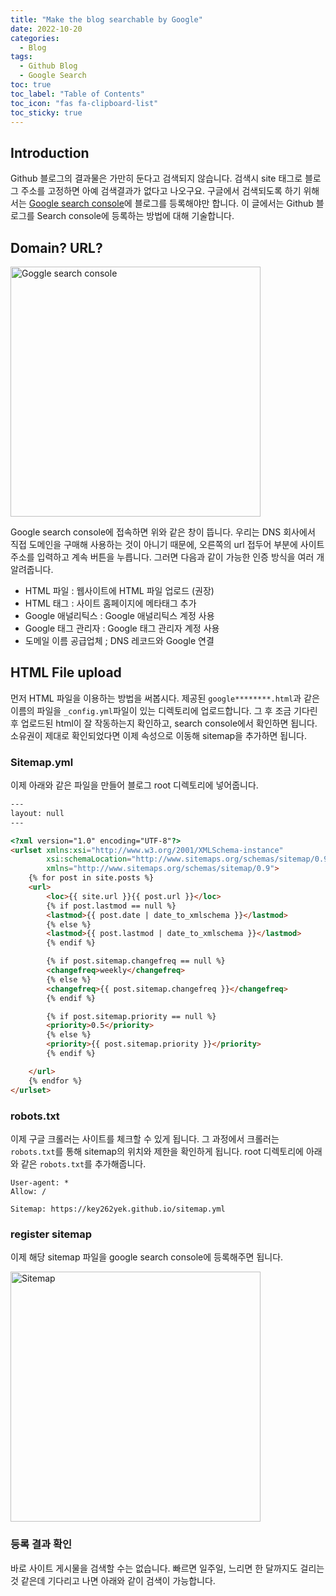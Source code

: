```yaml
---
title: "Make the blog searchable by Google"
date: 2022-10-20
categories:
  - Blog
tags:
  - Github Blog
  - Google Search
toc: true
toc_label: "Table of Contents"
toc_icon: "fas fa-clipboard-list"
toc_sticky: true
---
```


## Introduction
Github 블로그의 결과물은 가만히 둔다고 검색되지 않습니다. 
검색시 site 태그로 블로그 주소를 고정하면 아예 검색결과가 없다고 나오구요.
구글에서 검색되도록 하기 위해서는 [Google search console]("https://search.google.com/u/0/search-console/welcome?utm_source=wmx&utm_medium=deprecation-pane&utm_content=home")에 블로그를 등록해야만 합니다. 
이 글에서는 Github 블로그를 Search console에 등록하는 방법에 대해 기술합니다.

## Domain? URL?
<img src="https://key262yek.github.io/assets/images/google_search_console.PNG" alt="Goggle search console" width="400"/>

Google search console에 접속하면 위와 같은 창이 뜹니다. 
우리는 DNS 회사에서 직접 도메인을 구매해 사용하는 것이 아니기 때문에, 오른쪽의 url 접두어 부분에 사이트 주소를 입력하고 계속 버튼을 누릅니다. 
그러면 다음과 같이 가능한 인증 방식을 여러 개 알려줍니다.

- HTML 파일 : 웹사이트에 HTML 파일 업로드 (권장)
- HTML 태그 : 사이트 홈페이지에 메타태그 추가
- Google 애널리틱스 : Google 애널리틱스 계정 사용
- Google 태그 관리자 : Google 태그 관리자 계정 사용
- 도메일 이름 공급업체 ; DNS 레코드와 Google 연결

## HTML File upload
먼저 HTML 파일을 이용하는 방법을 써봅시다. 
제공된 `google********.html`과 같은 이름의 파일을 `_config.yml`파일이 있는 디렉토리에 업로드합니다. 
그 후 조금 기다린 후 업로드된 html이 잘 작동하는지 확인하고, search console에서 확인하면 됩니다.
소유권이 제대로 확인되었다면 이제 속성으로 이동해 sitemap을 추가하면 됩니다.

### Sitemap.yml
이제 아래와 같은 파일을 만들어 블로그 root 디렉토리에 넣어줍니다. 

```html
---
layout: null
---

<?xml version="1.0" encoding="UTF-8"?>
<urlset xmlns:xsi="http://www.w3.org/2001/XMLSchema-instance"
        xsi:schemaLocation="http://www.sitemaps.org/schemas/sitemap/0.9 http://www.sitemaps.org/schemas/sitemap/0.9/sitemap.xsd"
        xmlns="http://www.sitemaps.org/schemas/sitemap/0.9">
    {% for post in site.posts %}
    <url>
        <loc>{{ site.url }}{{ post.url }}</loc>
        {% if post.lastmod == null %}
        <lastmod>{{ post.date | date_to_xmlschema }}</lastmod>
        {% else %}
        <lastmod>{{ post.lastmod | date_to_xmlschema }}</lastmod>
        {% endif %}

        {% if post.sitemap.changefreq == null %}
        <changefreq>weekly</changefreq>
        {% else %}
        <changefreq>{{ post.sitemap.changefreq }}</changefreq>
        {% endif %}

        {% if post.sitemap.priority == null %}
        <priority>0.5</priority>
        {% else %}
        <priority>{{ post.sitemap.priority }}</priority>
        {% endif %}

    </url>
    {% endfor %}
</urlset>
```

### robots.txt
이제 구글 크롤러는 사이트를 체크할 수 있게 됩니다. 
그 과정에서 크롤러는 `robots.txt`를 통해 sitemap의 위치와 제한을 확인하게 됩니다. 
root 디렉토리에 아래와 같은 `robots.txt`를 추가해줍니다.

```
User-agent: *
Allow: /

Sitemap: https://key262yek.github.io/sitemap.yml
```

### register sitemap
이제 해당 sitemap 파일을 google search console에 등록해주면 됩니다. 

<img src="https://key262yek.github.io/assets/images/add_sitemap.PNG" alt="Sitemap" width="400"/>

### 등록 결과 확인
바로 사이트 게시물을 검색할 수는 없습니다. 빠르면 일주일, 느리면 한 달까지도 걸리는 것 같은데 기다리고 나면 아래와 같이 검색이 가능합니다. 
